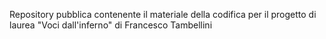 Repository pubblica contenente il materiale della codifica per il progetto di laurea "Voci dall'inferno" di Francesco Tambellini

